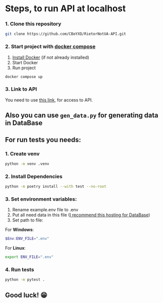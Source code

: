 # Steps, to run API at localhost

### 1. Clone this repository

```bash
git clone https://github.com/CBoYXD/RietorNotUA-API.git
```

### 2. Start project with [docker compose](https://docs.docker.com/compose/)

1) [Install Docker](https://docs.docker.com/engine/install/) (if not already installed)
2) Start Docker
3) Run project
   
```bash
docker compose up
```

### 3. Link to API

You need to use [this link](http://127.0.0.1:8000), for access to API.

## Also you can use ```gen_data.py``` for generating data in DataBase

## For run tests you needs:

### 1. Create venv

```bash
python -m venv .venv
```

### 2. Install Dependencies

```bash
python -m poetry install --with test --no-root
```

### 3. Set environment variables:

1) Rename example.env file to .env
2) Put all need data in this file ([I recommend this hosting for DataBase](https://vercel.com/))
3) Set path to file:

For **Windows**:

```powershell
$Env:ENV_FILE=".env"
```
   
For **Linux**:

```bash
export ENV_FILE=".env"
```

### 4. Run tests

```bash
python -m pytest .
```

## Good luck! 😁